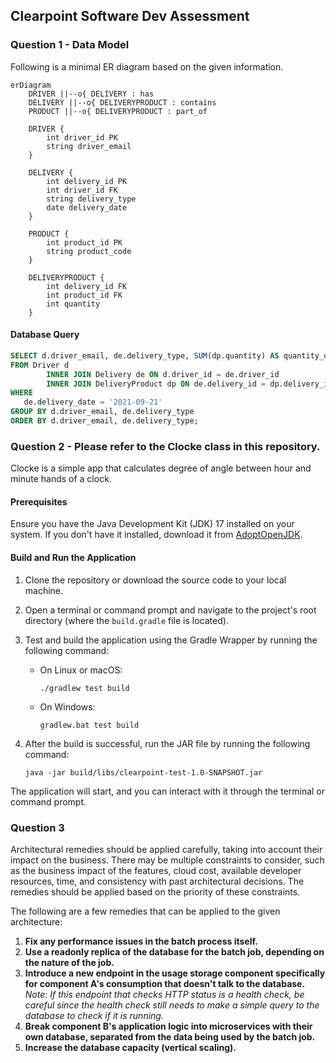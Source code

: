 ## Clearpoint Software Dev Assessment

### Question 1 - Data Model

Following is a minimal ER diagram based on the given information. 

```mermaid
erDiagram
    DRIVER ||--o{ DELIVERY : has
    DELIVERY ||--o{ DELIVERYPRODUCT : contains
    PRODUCT ||--o{ DELIVERYPRODUCT : part_of

    DRIVER {
        int driver_id PK
        string driver_email
    }

    DELIVERY {
        int delivery_id PK
        int driver_id FK
        string delivery_type
        date delivery_date
    }

    PRODUCT {
        int product_id PK
        string product_code
    }

    DELIVERYPRODUCT {
        int delivery_id FK
        int product_id FK
        int quantity
    }
```

#### Database Query
```sql
SELECT d.driver_email, de.delivery_type, SUM(dp.quantity) AS quantity_of_all_products
FROM Driver d
        INNER JOIN Delivery de ON d.driver_id = de.driver_id
        INNER JOIN DeliveryProduct dp ON de.delivery_id = dp.delivery_id
WHERE
   de.delivery_date = '2021-09-21'
GROUP BY d.driver_email, de.delivery_type
ORDER BY d.driver_email, de.delivery_type;
```

### Question 2 - Please refer to the Clocke class in this repository.

Clocke is a simple app that calculates degree of angle between hour and minute hands of a clock.

#### Prerequisites

Ensure you have the Java Development Kit (JDK) 17 installed on your system. If you don't have it installed, download it from [AdoptOpenJDK](https://adoptopenjdk.net/).

#### Build and Run the Application

1. Clone the repository or download the source code to your local machine.

2. Open a terminal or command prompt and navigate to the project's root directory (where the `build.gradle` file is located).

3. Test and build the application using the Gradle Wrapper by running the following command:

    - On Linux or macOS:

      ```
      ./gradlew test build
      ```

    - On Windows:

      ```
      gradlew.bat test build
      ```

4. After the build is successful, run the JAR file by running the following command:

    ```
   java -jar build/libs/clearpoint-test-1.0-SNAPSHOT.jar
   ```

The application will start, and you can interact with it through the terminal or command prompt.

### Question 3 

Architectural remedies should be applied carefully, taking into account their impact on the business. There may be multiple constraints to consider, such as the business impact of the features, cloud cost, available developer resources, time, and consistency with past architectural decisions. The remedies should be applied based on the priority of these constraints.

The following are a few remedies that can be applied to the given architecture:

1. **Fix any performance issues in the batch process itself.**
2. **Use a readonly replica of the database for the batch job, depending on the nature of the job.**
3. **Introduce a new endpoint in the usage storage component specifically for component A's consumption that doesn't talk to the database.** *Note: If this endpoint that checks HTTP status is a health check, be careful since the health check still needs to make a simple query to the database to check if it is running.*
4. **Break component B's application logic into microservices with their own database, separated from the data being used by the batch job.**
5. **Increase the database capacity (vertical scaling).** 
